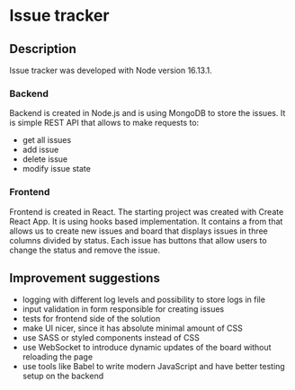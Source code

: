 # Issue tracker
## Description
Issue tracker was developed with Node version 16.13.1.
### Backend
Backend is created in Node.js and is using MongoDB to store the issues. 
It is simple REST API that allows to make requests to:
- get all issues
- add issue
- delete issue
- modify issue state
### Frontend
Frontend is created in React. The starting project was created with Create React App. 
It is using hooks based implementation. It contains a from that allows us to create
new issues and board that displays issues in three columns divided by status. 
Each issue has buttons that allow users to change the status and remove the issue.
## Improvement suggestions
- logging with different log levels and possibility to store logs in file
- input validation in form responsible for creating issues
- tests for frontend side of the solution
- make UI nicer, since it has absolute minimal amount of CSS
- use SASS or styled components instead of CSS
- use WebSocket to introduce dynamic updates of the board without reloading the page
- use tools like Babel to write modern JavaScript and have better testing setup on the backend